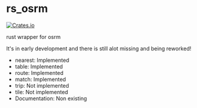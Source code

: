 # rs_osrm
[![Crates.io][crates-badge]][crates-url]

[crates-badge]: https://img.shields.io/crates/v/rs_osrm.svg
[crates-url]: https://crates.io/crates/rs_osrm


rust wrapper for osrm

It's in early development and there is still alot missing and being reworked!

<ul>
  <li>nearest: Implemented</li>
  <li>table: Implemented</li>
  <li>route: Implemented</li>
  <li>match: Implemented</li>
  <li>trip: Not implemented</li>
  <li>tile: Not implemented</li>
  <li>Documentation: Non existing</li>
</ul>
